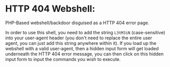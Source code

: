 # HTTP 404 Webshell:
PHP-Based webshell/backdoor disguised as a HTTP 404 error page.

In order to use this shell, you need to add the string `L3tM3iN` (case-sensitive) into your user-agent header (you don't need to replace the entire user agent, you can just add this string anywhere within it). If you load up the webshell with a valid user-agent, then a hidden input form will get loaded underneath the HTTP 404 error message, you can then click on this hidden input form to input the commands you wish to execute.

